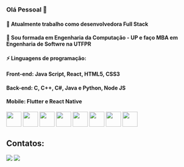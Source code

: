 
### Olá Pessoal 👋
#### 🔭 Atualmente trabalho como desenvolvedora Full Stack
#### 🌱 Sou formada em Engenharia da Computação - UP e faço MBA em Engenharia de Softwre na UTFPR
#### ⚡  Linguagens de programação: 
#### Front-end: Java Script, React, HTML5, CSS3
#### Back-end: C, C++, C#, Java e Python, Node JS
#### Mobile: Flutter e React Native 

<img src="https://cdn.jsdelivr.net/gh/devicons/devicon/icons/firebase/firebase-plain.svg"  width="40" height="40"/>
<img src="https://cdn.jsdelivr.net/gh/devicons/devicon/icons/javascript/javascript-original.svg width="40" height="40"" />
<img src="https://cdn.jsdelivr.net/gh/devicons/devicon/icons/react/react-original-wordmark.svg width="40" height="40" " />
<img src="https://cdn.jsdelivr.net/gh/devicons/devicon/icons/html5/html5-original.svg width="40" height="40"" />
<img src="https://cdn.jsdelivr.net/gh/devicons/devicon/icons/css3/css3-original.svg width="40" height="40" " />
<img src="https://cdn.jsdelivr.net/gh/devicons/devicon/icons/tailwindcss/tailwindcss-original-wordmark.svg width="40" height="40" " />
<img src="https://cdn.jsdelivr.net/gh/devicons/devicon/icons/csharp/csharp-original.svg width="40" height="40"" />
<img src="https://cdn.jsdelivr.net/gh/devicons/devicon/icons/nodejs/nodejs-original-wordmark.svg width="40" height="40"" />








 
 ## Contatos:
<a href="https://instagram.com/isisbezruska" target="_blank"><img src="https://img.shields.io/badge/-Instagram-%23E4405F?style=for-the-badge&logo=instagram&logoColor=white" target="_blank"></a>
<a href="https://br.linkedin.com/in/isisbezruska/" target="_blank"><img src="https://img.shields.io/badge/-LinkedIn-%230077B5?style=for-the-badge&logo=linkedin&logoColor=white" target="_blank"></a>   
</div>
          
          
          
          
          
          
          
<!--
**isisbezruska/isisbezruska** is a ✨ _special_ ✨ repository because its `README.md` (this file) appears on your GitHub profile.

Here are some ideas to get you started:

- 🔭 I’m currently working on ...
- 🌱 I’m currently learning ...
- 👯 I’m looking to collaborate on ...
- 🤔 I’m looking for help with ...
- 💬 Ask me about ...
- 📫 How to reach me: ...
- 😄 Pronouns: ...
- ⚡ Fun fact: ...
-->
